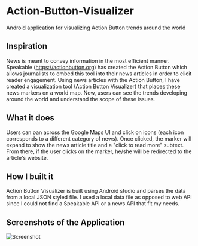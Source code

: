 # Action-Button-Visualizer
Android application for visualizing Action Button trends around the world

## Inspiration

News is meant to convey information in the most efficient manner. Speakable (https://actionbutton.org) has created the Action Button which allows journalists to embed this tool into their news articles in order to elicit reader engagement. Using news articles with the Action Button, I have created a visualization tool (Action Button Visualizer) that places these news markers on a world map. Now, users can see the trends developing around the world and understand the scope of these issues.

## What it does

Users can pan across the Google Maps UI and click on icons (each icon corresponds to a different category of news). Once clicked, the marker will expand to show the news article title and a "click to read more" subtext. From there, if the user clicks on the marker, he/she will be redirected to the article's website.

## How I built it

Action Button Visualizer is built using Android studio and parses the data from a local JSON styled file. I used a local data file as opposed to web API since I could not find a Speakable API or a news API that fit my needs.

## Screenshots of the Application

![Screenshot](https://github.com/davidzhou9/Action-Button-Visualizer/issues/1)
